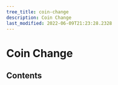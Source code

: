 ```yaml
---
tree_title: coin-change
description: Coin Change
last_modified: 2022-06-09T21:23:28.2328
---
```


# Coin Change

## Contents
